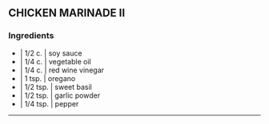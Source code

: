 ## CHICKEN MARINADE II

### Ingredients

* | 1/2 c.   | soy sauce
* | 1/4 c.   | vegetable oil
* | 1/4 c.   | red wine vinegar
* | 1 tsp.   | oregano
* | 1/2 tsp. | sweet basil
* | 1/2 tsp. | garlic powder
* | 1/4 tsp. | pepper

---

